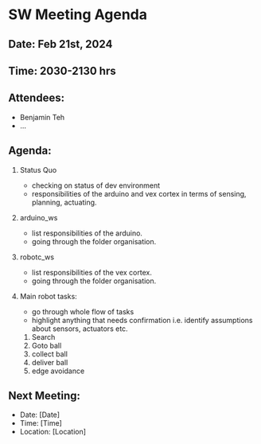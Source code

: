 # SW Meeting Agenda

## Date: Feb 21st, 2024

## Time: 2030-2130 hrs

## Attendees:

- Benjamin Teh
- ...

## Agenda:

1. Status Quo
   - checking on status of dev environment
   - responsibilities of the arduino and vex cortex in terms of sensing, planning, actuating.
2. arduino_ws

   - list responsibilities of the arduino.
   - going through the folder organisation.

3. robotc_ws
   - list responsibilities of the vex cortex.
   - going through the folder organisation.
4. Main robot tasks:

   - go through whole flow of tasks
   - highlight anything that needs confirmation i.e. identify assumptions about sensors, actuators etc.

   1. Search
   2. Goto ball
   3. collect ball
   4. deliver ball
   5. edge avoidance

## Next Meeting:

- Date: [Date]
- Time: [Time]
- Location: [Location]
